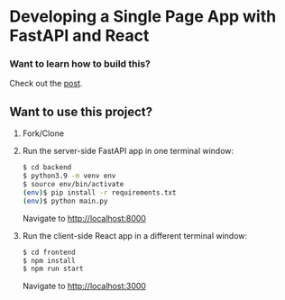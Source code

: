 # Developing a Single Page App with FastAPI and React

### Want to learn how to build this?

Check out the [post](https://testdriven.io/blog/fastapi-react/).

## Want to use this project?

1. Fork/Clone

1. Run the server-side FastAPI app in one terminal window:

    ```sh
    $ cd backend
    $ python3.9 -m venv env
    $ source env/bin/activate
    (env)$ pip install -r requirements.txt
    (env)$ python main.py
    ```

    Navigate to [http://localhost:8000](http://localhost:8000)

1. Run the client-side React app in a different terminal window:

    ```sh
    $ cd frontend
    $ npm install
    $ npm run start
    ```

    Navigate to [http://localhost:3000](http://localhost:3000)
